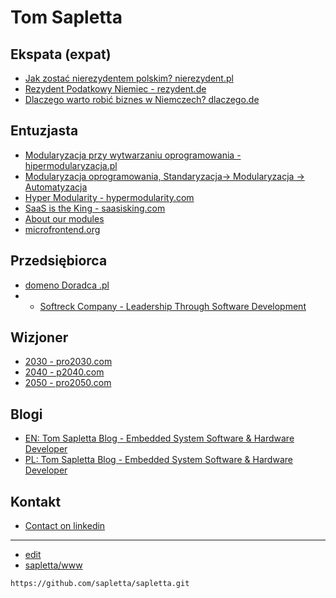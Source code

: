 # Tom Sapletta

## Ekspata (expat)


+ [Jak zostać nierezydentem polskim?  nierezydent.pl](https://www.nierezydent.pl/)
+ [Rezydent Podatkowy Niemiec - rezydent.de](https://www.rezydent.de/)
+ [Dlaczego warto robić biznes w Niemczech?  dlaczego.de](https://www.dlaczego.de/)


## Entuzjasta

+ [Modularyzacja przy wytwarzaniu oprogramowania - hipermodularyzacja.pl](https://www.hipermodularyzacja.pl/)
+ [Modularyzacja oprogramowania, Standaryzacja-> Modularyzacja -> Automatyzacja](https://www.modularyzacja.pl/)
+ [Hyper Modularity - hypermodularity.com](https://www.hypermodularity.com/)
+ [SaaS is the King - saasisking.com](https://www.saasisking.com/)
+ [About our modules](https://modules.webstream.dev)
+ [microfrontend.org](https://microfrontend/org) 


## Przedsiębiorca

+ [domeno Doradca .pl](https://www.domenodoradca.pl/)
+ + [Softreck Company - Leadership Through Software Development](https://softreck.com/)



## Wizjoner

+ [2030 - pro2030.com](https://www.pro2030.com/#/)
+ [2040 - p2040.com](https://www.p2040.com/#/)
+ [2050 - pro2050.com](https://www.pro2050.com/#/)



## Blogi

+ [EN: Tom Sapletta Blog - Embedded System Software & Hardware Developer](https://tom.sapletta.com/)
+ [PL: Tom Sapletta Blog - Embedded System Software & Hardware Developer](https://tom.sapletta.pl/)


## Kontakt

+ [Contact on linkedin](https://www.linkedin.com/in/tom-sapletta-com/)




---
+ [edit](https://github.com/sapletta/sapletta/edit/main/README.md)
+ [sapletta/www](https://github.com/sapletta/sapletta)
```
https://github.com/sapletta/sapletta.git
```
